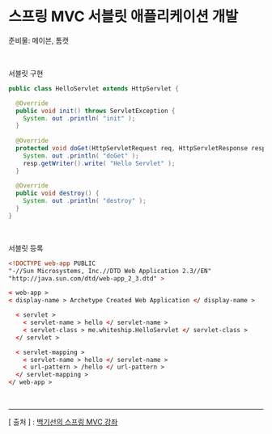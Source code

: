 스프링 MVC 서블릿 애플리케이션 개발
===

준비물: 메이븐, 톰캣

<br/>

서블릿 구현
```java
public class HelloServlet extends HttpServlet {

  @Override
  public void init() throws ServletException {
    System. out .println( "init" );
  }
  
  @Override
  protected void doGet(HttpServletRequest req, HttpServletResponse resp) throws ServletException, IOException {
    System. out .println( "doGet" );
    resp.getWriter().write( "Hello Servlet" );
  }
  
  @Override
  public void destroy() {
    System. out .println( "destroy" );
  }
}
```

<br/>

서블릿 등록
```xml
<!DOCTYPE web-app PUBLIC
"-//Sun Microsystems, Inc.//DTD Web Application 2.3//EN"
"http://java.sun.com/dtd/web-app_2_3.dtd" >

< web-app >
< display-name > Archetype Created Web Application </ display-name >

  < servlet >
    < servlet-name > hello </ servlet-name >
    < servlet-class > me.whiteship.HelloServlet </ servlet-class >
  </ servlet >

  < servlet-mapping >
    < servlet-name > hello </ servlet-name >
    < url-pattern > /hello </ url-pattern >
  </ servlet-mapping >
</ web-app >
```

<br/>


---
[ 출처 ] : [백기선의 스프링 MVC 강좌](https://www.inflearn.com/course/%EC%9B%B9-mvc#)   
